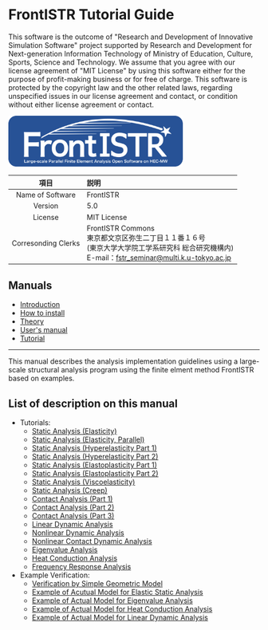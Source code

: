 <!-- 表記は FrontISTR ver. 0.0 で統一します -->
# FrontISTR Tutorial Guide

This software is the outcome of "Research and Development of Innovative Simulation Software" project supported by Research and Development for Next-generation Information Technology of Ministry of Education, Culture, Sports, Science and Technology. We assume that you agree with our license agreement of "MIT License" by using this software either for the purpose of profit-making business or for free of charge. This software is protected by the copyright law and the other related laws, regarding unspecified issues in our license agreement and contact, or condition without either license agreement or contact.

<img src="./image/FrontISTR_logo.png" width="350px">

| 項目 | 説明 |
|:---------:|:---------|
| Name of Software | FrontISTR |
| Version | 5.0 |
| License | MIT License |
| Corresonding Clerks | FrontISTR Commons<br>東京都文京区弥生二丁目１１番１６号<br>(東京大学大学院工学系研究科 総合研究機構内)<br>E-mail：fstr_seminar@multi.k.u-tokyo.ac.jp |

## Manuals

  - [Introduction]()
  - [How to install]()
  - [Theory]()
  - [User's manual]()
  - [Tutorial]()

<!-- ここまでテンプレート -->
---

This manual describes the analysis implementation guidelines using a large-scale structural analysis program using the finite elment method FrontISTR based on examples.

## List of description on this manual

- Tutorials:
    - [Static Analysis (Elasticity)](04_tutorial/tutorial_01.md)
    - [Static Analysis (Elasticity, Parallel)](04_tutorial/tutorial_02.md)
    - [Static Analysis (Hyperelasticity Part 1)](04_tutorial/tutorial_03.md)
    - [Static Analysis (Hyperelasticity Part 2)](04_tutorial/tutorial_04.md)
    - [Static Analysis (Elastoplasticity Part 1)](04_tutorial/tutorial_05.md)
    - [Static Analysis (Elastoplasticity Part 2)](04_tutorial/tutorial_06.md)
    - [Static Analysis (Viscoelasticity)](04_tutorial/tutorial_07.md)
    - [Static Analysis (Creep)](04_tutorial/tutorial_08.md)
    - [Contact Analysis (Part 1)](04_tutorial/tutorial_09.md)
    - [Contact Analysis (Part 2)](04_tutorial/tutorial_10.md)
    - [Contact Analysis (Part 3)](04_tutorial/tutorial_11.md)
    - [Linear Dynamic Analysis](04_tutorial/tutorial_12.md)
    - [Nonlinear Dynamic Analysis](04_tutorial/tutorial_13.md)
    - [Nonlinear Contact Dynamic Analysis](04_tutorial/tutorial_14.md)
    - [Eigenvalue Analysis](04_tutorial/tutorial_15.md)
    - [Heat Conduction Analysis](04_tutorial/tutorial_16.md)
    - [Frequency Response Analysis](04_tutorial/tutorial_17.md)
- Example Verification:
    - [Verification by Simple Geometric Model](05_example/example_01.md)
    - [Example of Acutual Model for Elastic Static Analysis](05_example/example_02.md)
    - [Example of Actual Model for Eigenvalue Analysis](05_example/example_03.md)
    - [Example of Actual Model for Heat Conduction Analysis](05_example/example_04.md)
    - [Example of Actual Model for Linear Dynamic Analysis](05_example/example_05.md)
